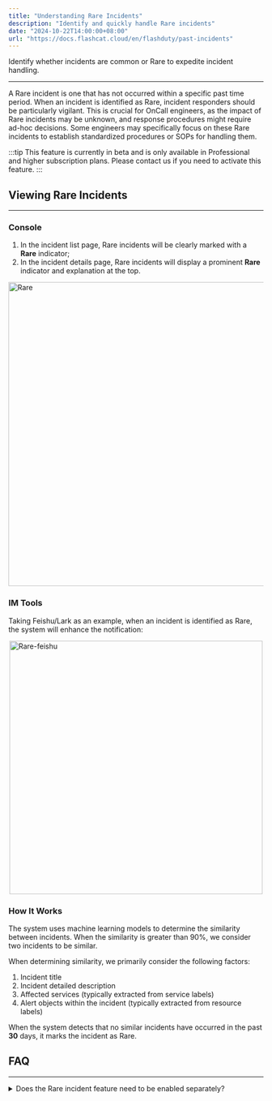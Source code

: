 ```yaml
---
title: "Understanding Rare Incidents"
description: "Identify and quickly handle Rare incidents"
date: "2024-10-22T14:00:00+08:00"
url: "https://docs.flashcat.cloud/en/flashduty/past-incidents"
---
```


Identify whether incidents are common or Rare to expedite incident handling.

---

A Rare incident is one that has not occurred within a specific past time period. When an incident is identified as Rare, incident responders should be particularly vigilant. This is crucial for OnCall engineers, as the impact of Rare incidents may be unknown, and response procedures might require ad-hoc decisions. Some engineers may specifically focus on these Rare incidents to establish standardized procedures or SOPs for handling them.

:::tip
This feature is currently in beta and is only available in Professional and higher subscription plans. Please contact us if you need to activate this feature.
:::


## Viewing Rare Incidents
---

### Console

1. In the incident list page, Rare incidents will be clearly marked with a **Rare** indicator;
2. In the incident details page, Rare incidents will display a prominent **Rare** indicator and explanation at the top.

<img src="https://download.flashcat.cloud/flashduty/kb/outlier-incident.png" alt="Rare" style="display: block; margin: 0 auto;" width="600"/>

### IM Tools

Taking Feishu/Lark as an example, when an incident is identified as Rare, the system will enhance the notification:

<img src="https://download.flashcat.cloud/flashduty/kb/outlier-incident-feishu.png" alt="Rare-feishu" style="display: block; margin: 0 auto;" width="500"/>

### How It Works

The system uses machine learning models to determine the similarity between incidents. When the similarity is greater than 90%, we consider two incidents to be similar.

When determining similarity, we primarily consider the following factors:

1. Incident title
2. Incident detailed description
3. Affected services (typically extracted from service labels)
4. Alert objects within the incident (typically extracted from resource labels)

When the system detects that no similar incidents have occurred in the past **30** days, it marks the incident as Rare.


## FAQ
---

<details>
  <summary>Does the Rare incident feature need to be enabled separately?</summary>
  No setup or activation is required. Rare incident identification is automatically enabled for all Professional and higher subscription plans.
</details>
